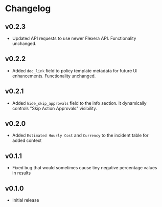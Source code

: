 # Changelog

## v0.2.3

- Updated API requests to use newer Flexera API. Functionality unchanged.

## v0.2.2

- Added `doc_link` field to policy template metadata for future UI enhancements. Functionality unchanged.

## v0.2.1

- Added `hide_skip_approvals` field to the info section. It dynamically controls "Skip Action Approvals" visibility.

## v0.2.0

- Added `Estimated Hourly Cost` and `Currency` to the incident table for added context

## v0.1.1

- Fixed bug that would sometimes cause tiny negative percentage values in results

## v0.1.0

- Initial release

